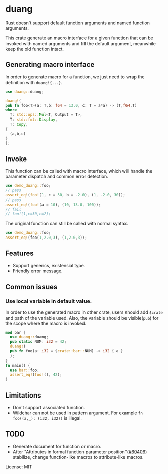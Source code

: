 # duang

Rust doesn't support default function arguments and named function arguments.

This crate generate an macro interface for a given function that can be invoked with named arguments and fill the default argument, meanwhile keep the old function intact.

## Generating macro interface

In order to generate macro for a function, we just need to wrap the definition with `duang!{...}`.

```rust
use duang::duang;

duang!(
pub fn foo<T>(a: T,b: f64 = 13.0, c: T = a*a) -> (T,f64,T)
where
  T: std::ops::Mul<T, Output = T>,
  T: std::fmt::Display,
  T: Copy,
{
  (a,b,c)
}
);
```

## Invoke

This function can be called with macro interface, which will handle the parameter dispatch and common error detection.
```rust
use demo_duang::foo;
// pass
assert_eq!(foo!(1, c = 30, b = -2.0), (1, -2.0, 30));
// pass
assert_eq!(foo!(a = 10), (10, 13.0, 100));
// fail
// foo!(1,c=30,c=2);
```
The original function can still be called with normal syntax.
```rust
use demo_duang::foo;
assert_eq!(foo(1,2.0,3), (1,2.0,3));
```

## Features
- Support generics, existensial type.
- Friendly error message.

## Common issues
### Use local variable in default value.
In order to use the generated macro in other crate, users should add `$crate` and path of the variable used.
Also, the variable should be visible(`pub`) for the scope where the macro is invoked.

```rust
mod bar {
  use duang::duang;
  pub static NUM: i32 = 42;
  duang!(
  pub fn foo(a: i32 = $crate::bar::NUM) -> i32 { a }
  );
}
fn main() {
  use bar::foo;
  assert_eq!(foo!(), 42);
}
```


## Limitations
- Don't support associated function.
- Wildchar can not be used in pattern argument. For example `fn foo((a,_): (i32, i32))` is illegal.

## TODO
- Generate document for function or macro.
- After "Attributes in formal function parameter position"([#60406](https://github.com/rust-lang/rust/issues/60406)) stabilize, change function-like macros to attribute-like macros.

License: MIT
